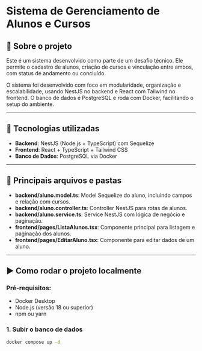 # Sistema de Gerenciamento de Alunos e Cursos

## 📝 Sobre o projeto

Este é um sistema desenvolvido como parte de um desafio técnico. Ele permite o cadastro de alunos, criação de cursos e vinculação entre ambos, com status de andamento ou concluído.

O sistema foi desenvolvido com foco em modularidade, organização e escalabilidade, usando NestJS no backend e React com Tailwind no frontend. O banco de dados é PostgreSQL e roda com Docker, facilitando o setup do ambiente.

---

## 🔧 Tecnologias utilizadas

- **Backend**: NestJS (Node.js + TypeScript) com Sequelize
- **Frontend**: React + TypeScript + Tailwind CSS
- **Banco de Dados**: PostgreSQL via Docker

---

## 📁 Principais arquivos e pastas
- **backend/aluno.model.ts**: Model Sequelize do aluno, incluindo campos e relação com cursos.
- **backend/aluno.controller.ts**: Controller NestJS para rotas de alunos.
- **backend/aluno.service.ts**: Service NestJS com lógica de negócio e paginação.
- **frontend/pages/ListaAlunos.tsx**: Componente principal para listagem e paginação dos alunos.
- **frontend/pages/EditarAluno.tsx**: Componente para editar dados de um aluno.
---

## ▶️ Como rodar o projeto localmente

### Pré-requisitos:
- Docker Desktop
- Node.js (versão 18 ou superior)
- npm ou yarn

### 1. Subir o banco de dados
```bash
docker compose up -d
